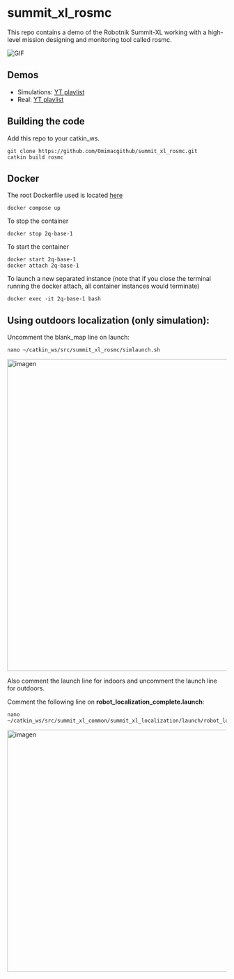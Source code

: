# summit_xl_rosmc

This repo contains a demo of the Robotnik Summit-XL working with a high-level mission designing and monitoring tool called rosmc.

![GIF](https://github.com/Omimacgithub/summit_xl_rosmc/assets/90336442/54ee2867-8713-49b1-b092-06775b29f3a1)

## Demos
- Simulations: [YT playlist](https://www.youtube.com/playlist?list=PLtkrT12EU5nWiCNHojNHtxvTQV09KULYj)
- Real: [YT playlist](https://www.youtube.com/playlist?list=PLtkrT12EU5nXhh0LXnHXoR5eReIP0TPGB)

## Building the code

Add this repo to your catkin_ws.

~~~shell
git clone https://github.com/Omimacgithub/summit_xl_rosmc.git
catkin build rosmc
~~~

## Docker
The root Dockerfile used is located [here](https://github.com/RobotnikAutomation/summit_xl_sim)

~~~shell
docker compose up
~~~

To stop the container
~~~shell
docker stop 2q-base-1
~~~
To start the container
~~~shell
docker start 2q-base-1
docker attach 2q-base-1
~~~
To launch a new separated instance (note that if you close the terminal running the docker attach, all container instances would terminate)
~~~shell
docker exec -it 2q-base-1 bash
~~~

## Using outdoors localization (only simulation):

Uncomment the blank_map line on launch:
~~~shell
nano ~/catkin_ws/src/summit_xl_rosmc/simlaunch.sh
~~~
<img width="714" alt="imagen" src="https://github.com/Omimacgithub/summit_xl_rosmc/assets/90336442/663464ee-2e83-49d0-8ce9-d1016fa85f96">

Also comment the launch line for indoors and uncomment the launch line for outdoors.

Comment the following line on **robot_localization_complete.launch**:
~~~shell
nano ~/catkin_ws/src/summit_xl_common/summit_xl_localization/launch/robot_localization_complete.launch
~~~
<img width="554" alt="imagen" src="https://github.com/Omimacgithub/summit_xl_rosmc/assets/90336442/3a639d80-1148-46a2-8f38-cefb8fbdaea1">
